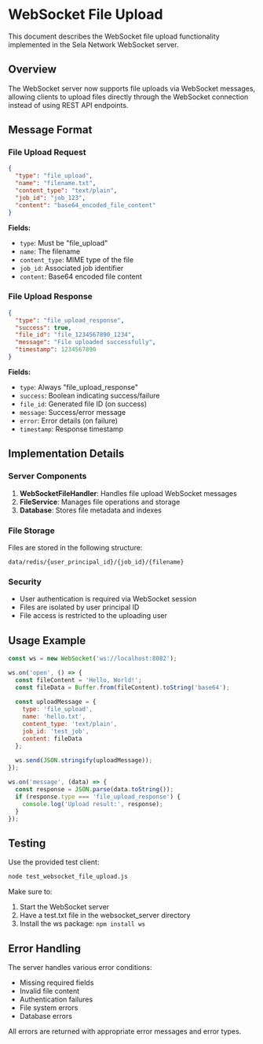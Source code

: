 # WebSocket File Upload

This document describes the WebSocket file upload functionality implemented in the Sela Network WebSocket server.

## Overview

The WebSocket server now supports file uploads via WebSocket messages, allowing clients to upload files directly through the WebSocket connection instead of using REST API endpoints.

## Message Format

### File Upload Request

```json
{
  "type": "file_upload",
  "name": "filename.txt",
  "content_type": "text/plain",
  "job_id": "job_123",
  "content": "base64_encoded_file_content"
}
```

**Fields:**
- `type`: Must be "file_upload"
- `name`: The filename
- `content_type`: MIME type of the file
- `job_id`: Associated job identifier
- `content`: Base64 encoded file content

### File Upload Response

```json
{
  "type": "file_upload_response",
  "success": true,
  "file_id": "file_1234567890_1234",
  "message": "File uploaded successfully",
  "timestamp": 1234567890
}
```

**Fields:**
- `type`: Always "file_upload_response"
- `success`: Boolean indicating success/failure
- `file_id`: Generated file ID (on success)
- `message`: Success/error message
- `error`: Error details (on failure)
- `timestamp`: Response timestamp

## Implementation Details

### Server Components

1. **WebSocketFileHandler**: Handles file upload WebSocket messages
2. **FileService**: Manages file operations and storage
3. **Database**: Stores file metadata and indexes

### File Storage

Files are stored in the following structure:
```
data/redis/{user_principal_id}/{job_id}/{filename}
```

### Security

- User authentication is required via WebSocket session
- Files are isolated by user principal ID
- File access is restricted to the uploading user

## Usage Example

```javascript
const ws = new WebSocket('ws://localhost:8082');

ws.on('open', () => {
  const fileContent = 'Hello, World!';
  const fileData = Buffer.from(fileContent).toString('base64');
  
  const uploadMessage = {
    type: 'file_upload',
    name: 'hello.txt',
    content_type: 'text/plain',
    job_id: 'test_job',
    content: fileData
  };
  
  ws.send(JSON.stringify(uploadMessage));
});

ws.on('message', (data) => {
  const response = JSON.parse(data.toString());
  if (response.type === 'file_upload_response') {
    console.log('Upload result:', response);
  }
});
```

## Testing

Use the provided test client:

```bash
node test_websocket_file_upload.js
```

Make sure to:
1. Start the WebSocket server
2. Have a test.txt file in the websocket_server directory
3. Install the ws package: `npm install ws`

## Error Handling

The server handles various error conditions:
- Missing required fields
- Invalid file content
- Authentication failures
- File system errors
- Database errors

All errors are returned with appropriate error messages and error types.
